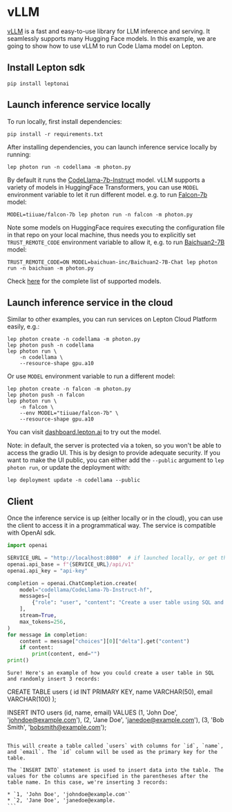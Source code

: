 # vLLM

[vLLM](https://github.com/vllm-project/vllm) is a fast and easy-to-use library for LLM inference and serving. It seamlessly supports many Hugging Face models. In this example, we are going to show how to use vLLM to run Code Llama model on Lepton.

## Install Lepton sdk
```shell
pip install leptonai
```

## Launch inference service locally

To run locally, first install dependencies:
```shell
pip install -r requirements.txt
```

After installing dependencies, you can launch inference service locally by running:

```shell
lep photon run -n codellama -m photon.py
```

By default it runs the [CodeLlama-7b-Instruct](https://huggingface.co/codellama/CodeLlama-7b-Instruct-hf) model. vLLM supports a variety of models in HuggingFace Transformers, you can use `MODEL` environment variable to let it run different model. e.g. to run [Falcon-7b](https://huggingface.co/tiiuae/falcon-7b) model:

```shell
MODEL=tiiuae/falcon-7b lep photon run -n falcon -m photon.py
```

Note some models on HuggingFace requires executing the configuration file in that repo on your local machine, thus needs you to explicitly set `TRUST_REMOTE_CODE` environment variable to allow it, e.g. to run [Baichuan2-7B](https://huggingface.co/baichuan-inc/Baichuan2-7B-Chat) model:

```shell
TRUST_REMOTE_CODE=ON MODEL=baichuan-inc/Baichuan2-7B-Chat lep photon run -n baichuan -m photon.py
```

Check [here](https://vllm.readthedocs.io/en/latest/models/supported_models.html) for the complete list of supported models.

## Launch inference service in the cloud

Similar to other examples, you can run services on Lepton Cloud Platform easily, e.g.:

```shell
lep photon create -n codellama -m photon.py
lep photon push -n codellama
lep photon run \
    -n codellama \
    --resource-shape gpu.a10
```

Or use `MODEL` environment variable to run a different model:

```
lep photon create -n falcon -m photon.py
lep photon push -n falcon
lep photon run \
    -n falcon \
    --env MODEL="tiiuae/falcon-7b" \
    --resource-shape gpu.a10
```

You can visit [dashboard.lepton.ai](https://dashboard.lepton.ai/) to try out the model.

Note: in default, the server is protected via a token, so you won't be able to access the gradio UI. This is by design to provide adequate security. If you want to make the UI public, you can either add the `--public` argument to `lep photon run`, or update the deployment with:

```shell
lep deployment update -n codellama --public
```

## Client

Once the inference service is up (either locally or in the cloud), you can use the client to access it in a programmatical way. The service is compatible with OpenAI sdk.

```python
import openai

SERVICE_URL = "http://localhost:8080"  # if launched locally, or get the deployment's url from dashboard on Lepton Cloud Platform
openai.api_base = f"{SERVICE_URL}/api/v1"
openai.api_key = "api-key"

completion = openai.ChatCompletion.create(
    model="codellama/CodeLlama-7b-Instruct-hf",
    messages=[
        {"role": "user", "content": "Create a user table using SQL and randomly insert 3 records"},
    ],
    stream=True,
    max_tokens=256,
)
for message in completion:
    content = message["choices"][0]["delta"].get("content")
    if content:
        print(content, end="")
print()
```

```
Sure! Here's an example of how you could create a user table in SQL and randomly insert 3 records:

````
CREATE TABLE users (
  id INT PRIMARY KEY,
  name VARCHAR(50),
  email VARCHAR(100)
);

INSERT INTO users (id, name, email)
VALUES
  (1, 'John Doe', 'johndoe@example.com'),
  (2, 'Jane Doe', 'janedoe@example.com'),
  (3, 'Bob Smith', 'bobsmith@example.com');
````

This will create a table called `users` with columns for `id`, `name`, and `email`. The `id` column will be used as the primary key for the table.

The `INSERT INTO` statement is used to insert data into the table. The values for the columns are specified in the parentheses after the table name. In this case, we're inserting 3 records:

* `1, 'John Doe', 'johndoe@example.com'`
* `2, 'Jane Doe', 'janedoe@example.
```
